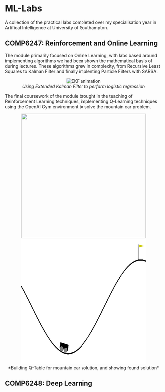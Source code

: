 # ML-Labs

A collection of the practical labs completed over my specialisation year in Artifical Intelligence at University of Southampton.

## COMP6247: Reinforcement and Online Learning

The module primarily focused on Online Learning, with labs based around implementing algorithms we had been shown the mathematical basis of during lectures. These algorithms grew in complexity, from Recursive Least Squares to Kalman Filter and finally implenting Particle Filters with SARSA.

<span style="display:block;text-align:center">![EKF animation](https://github.com/lukemccl/ML-Labs/blob/main/COMP6247%20Reinforcement%20and%20Online%20Learning/3%20-%20Particlefilter/Part%202/mygif1.gif?raw=true)</span>
<span style="display:block;text-align:center">*Using Extended Kalman Filter to perform logistic regression*</span>

The final coursework of the module brought in the teaching of Reinforcement Learning techniques, implementing Q-Learning techniques using the OpenAI Gym environment to solve the mountain car problem.

<span style="display:block;text-align:center">
<img src="https://github.com/lukemccl/ML-Labs/blob/main/COMP6247%20Reinforcement%20and%20Online%20Learning/4%20-%20RLearning/MCar/qtablegif.gif" height=400 width=400/>
<img src="https://github.com/lukemccl/ML-Labs/blob/main/COMP6247%20Reinforcement%20and%20Online%20Learning/4%20-%20RLearning/MCar/cargif.gif" height=400 width=400/>
</span>
<span style="display:block;text-align:center">*Building Q-Table for mountain car solution, and showing found solution*</span>

## COMP6248: Deep Learning

